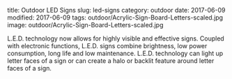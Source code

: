 title: Outdoor LED Signs
slug: led-signs
category: outdoor
date: 2017-06-09
modified: 2017-06-09
tags: outdoor/Acrylic-Sign-Board-Letters-scaled.jpg
image: outdoor/Acrylic-Sign-Board-Letters-scaled.jpg

L.E.D. technology now allows for
highly visible and effective signs.
Coupled with electronic functions,
L.E.D. signs combine brightness, low
power consumption, long life and low
maintenance. L.E.D. technology can
light up letter faces of a sign or can
create a halo or backlit feature
around letter faces of a sign.
